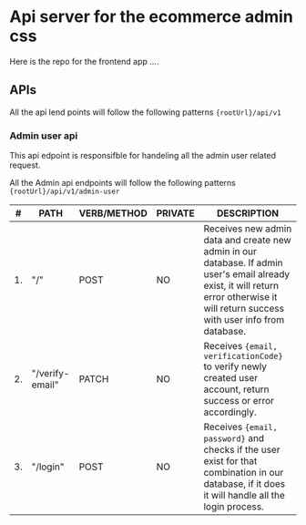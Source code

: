 # Api server for the ecommerce admin css

Here is the repo for the frontend app ....

## APIs

All the api lend points will follow the following patterns `{rootUrl}/api/v1`

### Admin user api

This api edpoint is responsifble for handeling all the admin user related request.

All the Admin api endpoints will follow the following patterns `{rootUrl}/api/v1/admin-user`

| #   | PATH            | VERB/METHOD | PRIVATE | DESCRIPTION                                                                                                                                                                            |
| --- | --------------- | ----------- | ------- | -------------------------------------------------------------------------------------------------------------------------------------------------------------------------------------- |
| 1.  | "/"             | POST        | NO      | Receives new admin data and create new admin in our database. If admin user's email already exist, it will return error otherwise it will return success with user info from database. |
| 2.  | "/verify-email" | PATCH       | NO      | Receives `{email, verificationCode}` to verify newly created user account, return success or error accordingly.                                                                        |
| 3.  | "/login"        | POST        | NO      | Receives `{email, password}` and checks if the user exist for that combination in our database, if it does it will handle all the login process.                                       |
